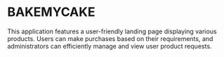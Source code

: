 # BAKEMYCAKE
This application features a user-friendly landing page displaying various products. Users can make purchases based on their requirements, and administrators can efficiently manage and view user product requests.
